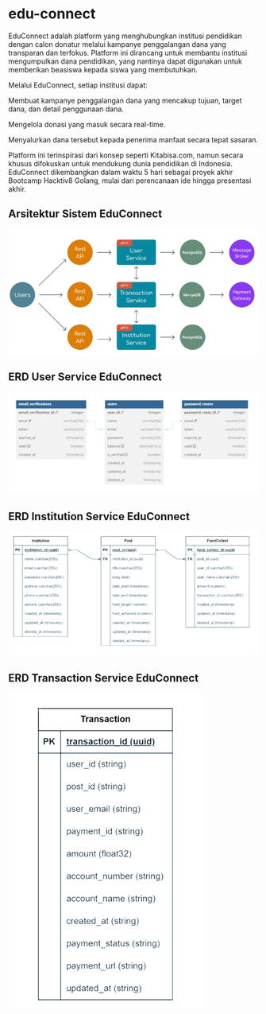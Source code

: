 # edu-connect
EduConnect adalah platform yang menghubungkan institusi pendidikan dengan calon donatur melalui kampanye penggalangan dana yang transparan dan terfokus. Platform ini dirancang untuk membantu institusi mengumpulkan dana pendidikan, yang nantinya dapat digunakan untuk memberikan beasiswa kepada siswa yang membutuhkan.

Melalui EduConnect, setiap institusi dapat:

Membuat kampanye penggalangan dana yang mencakup tujuan, target dana, dan detail penggunaan dana.

Mengelola donasi yang masuk secara real-time.

Menyalurkan dana tersebut kepada penerima manfaat secara tepat sasaran.

Platform ini terinspirasi dari konsep seperti Kitabisa.com, namun secara khusus difokuskan untuk mendukung dunia pendidikan di Indonesia. EduConnect dikembangkan dalam waktu 5 hari sebagai proyek akhir Bootcamp Hacktiv8 Golang, mulai dari perencanaan ide hingga presentasi akhir.

## Arsitektur Sistem EduConnect
![Arsitektur Sistem](./Arsitektur.png)

## ERD User Service EduConnect
![ERD User Service](./erd-user.png)

## ERD Institution Service EduConnect
![ERD Institution Service](./erd-institution.png)

## ERD Transaction Service EduConnect
![ERD Transaction Service](./erd-transaction.png)
